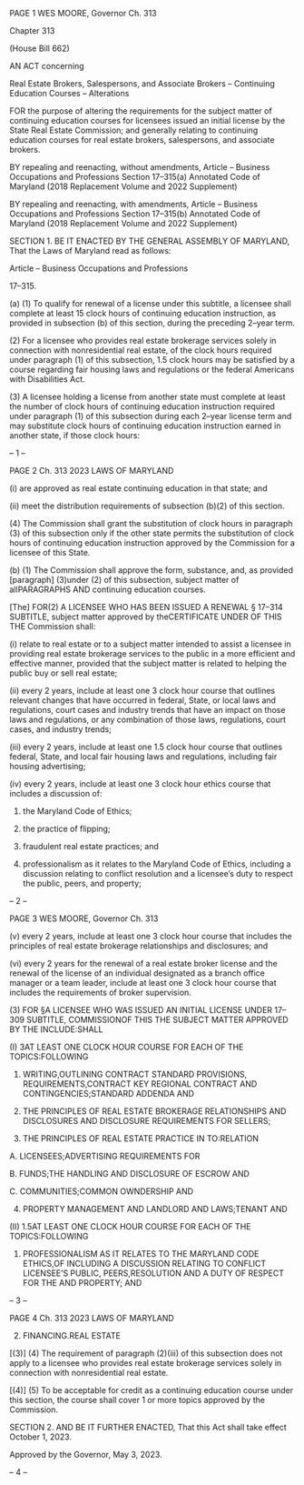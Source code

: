 PAGE 1
WES MOORE, Governor Ch. 313

Chapter 313

(House Bill 662)

AN ACT concerning

Real Estate Brokers, Salespersons, and Associate Brokers – Continuing
Education Courses – Alterations

FOR the purpose of altering the requirements for the subject matter of continuing
education courses for licensees issued an initial license by the State Real Estate
Commission; and generally relating to continuing education courses for real estate
brokers, salespersons, and associate brokers.

BY repealing and reenacting, without amendments,
Article – Business Occupations and Professions
Section 17–315(a)
Annotated Code of Maryland
(2018 Replacement Volume and 2022 Supplement)

BY repealing and reenacting, with amendments,
Article – Business Occupations and Professions
Section 17–315(b)
Annotated Code of Maryland
(2018 Replacement Volume and 2022 Supplement)

SECTION 1. BE IT ENACTED BY THE GENERAL ASSEMBLY OF MARYLAND,
That the Laws of Maryland read as follows:

Article – Business Occupations and Professions

17–315.

(a) (1) To qualify for renewal of a license under this subtitle, a licensee shall
complete at least 15 clock hours of continuing education instruction, as provided in
subsection (b) of this section, during the preceding 2–year term.

(2) For a licensee who provides real estate brokerage services solely in
connection with nonresidential real estate, of the clock hours required under paragraph (1)
of this subsection, 1.5 clock hours may be satisfied by a course regarding fair housing laws
and regulations or the federal Americans with Disabilities Act.

(3) A licensee holding a license from another state must complete at least
the number of clock hours of continuing education instruction required under paragraph
(1) of this subsection during each 2–year license term and may substitute clock hours of
continuing education instruction earned in another state, if those clock hours:

– 1 –

PAGE 2
Ch. 313 2023 LAWS OF MARYLAND

(i) are approved as real estate continuing education in that state;
and

(ii) meet the distribution requirements of subsection (b)(2) of this
section.

(4) The Commission shall grant the substitution of clock hours in
paragraph (3) of this subsection only if the other state permits the substitution of clock
hours of continuing education instruction approved by the Commission for a licensee of this
State.

(b) (1) The Commission shall approve the form, substance, and, as provided
[paragraph] (3)under (2) of this subsection, subject matter of allPARAGRAPHS AND
continuing education courses.

[The] FOR(2) A LICENSEE WHO HAS BEEN ISSUED A RENEWAL
§ 17–314 SUBTITLE, subject matter approved by theCERTIFICATE UNDER OF THIS THE
Commission shall:

(i) relate to real estate or to a subject matter intended to assist a
licensee in providing real estate brokerage services to the public in a more efficient and
effective manner, provided that the subject matter is related to helping the public buy or
sell real estate;

(ii) every 2 years, include at least one 3 clock hour course that
outlines relevant changes that have occurred in federal, State, or local laws and
regulations, court cases and industry trends that have an impact on those laws and
regulations, or any combination of those laws, regulations, court cases, and industry trends;

(iii) every 2 years, include at least one 1.5 clock hour course that
outlines federal, State, and local fair housing laws and regulations, including fair housing
advertising;

(iv) every 2 years, include at least one 3 clock hour ethics course that
includes a discussion of:

1. the Maryland Code of Ethics;

2. the practice of flipping;

3. fraudulent real estate practices; and

4. professionalism as it relates to the Maryland Code of
Ethics, including a discussion relating to conflict resolution and a licensee’s duty to respect
the public, peers, and property;

– 2 –

PAGE 3
WES MOORE, Governor Ch. 313

(v) every 2 years, include at least one 3 clock hour course that
includes the principles of real estate brokerage relationships and disclosures; and

(vi) every 2 years for the renewal of a real estate broker license and
the renewal of the license of an individual designated as a branch office manager or a team
leader, include at least one 3 clock hour course that includes the requirements of broker
supervision.

(3) FOR §A LICENSEE WHO WAS ISSUED AN INITIAL LICENSE UNDER
17–309 SUBTITLE, COMMISSIONOF THIS THE SUBJECT MATTER APPROVED BY THE
INCLUDE:SHALL

(I) 3AT LEAST ONE CLOCK HOUR COURSE FOR EACH OF THE
TOPICS:FOLLOWING

1. WRITING,OUTLINING CONTRACT STANDARD
PROVISIONS, REQUIREMENTS,CONTRACT KEY REGIONAL CONTRACT AND
CONTINGENCIES;STANDARD ADDENDA AND

2. THE PRINCIPLES OF REAL ESTATE BROKERAGE
RELATIONSHIPS AND DISCLOSURES AND DISCLOSURE REQUIREMENTS FOR
SELLERS;

3. THE PRINCIPLES OF REAL ESTATE PRACTICE IN
TO:RELATION

A. LICENSEES;ADVERTISING REQUIREMENTS FOR

B. FUNDS;THE HANDLING AND DISCLOSURE OF ESCROW
AND

C. COMMUNITIES;COMMON OWNDERSHIP AND

4. PROPERTY MANAGEMENT AND LANDLORD AND
LAWS;TENANT AND

(II) 1.5AT LEAST ONE CLOCK HOUR COURSE FOR EACH OF THE
TOPICS:FOLLOWING

1. PROFESSIONALISM AS IT RELATES TO THE
MARYLAND CODE ETHICS,OF INCLUDING A DISCUSSION RELATING TO CONFLICT
LICENSEE’S PUBLIC, PEERS,RESOLUTION AND A DUTY OF RESPECT FOR THE AND
PROPERTY; AND

– 3 –

PAGE 4
Ch. 313 2023 LAWS OF MARYLAND

2. FINANCING.REAL ESTATE

[(3)] (4) The requirement of paragraph (2)(iii) of this subsection does not
apply to a licensee who provides real estate brokerage services solely in connection with
nonresidential real estate.

[(4)] (5) To be acceptable for credit as a continuing education course
under this section, the course shall cover 1 or more topics approved by the Commission.

SECTION 2. AND BE IT FURTHER ENACTED, That this Act shall take effect
October 1, 2023.

Approved by the Governor, May 3, 2023.

– 4 –